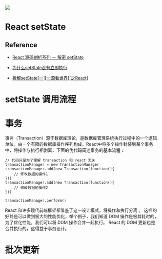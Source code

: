 

[![](https://parg.co/UbM)](https://parg.co/bWg)



# React setState


## Reference

- [React 源码剖析系列 － 解密 setState](https://zhuanlan.zhihu.com/p/20328570?refer=purerender) 



- [为什么setState没有立即执行](http://www.jianshu.com/p/2d50a413e74a) 

- [拆解setState[一][一源看世界][之React]](http://www.jianshu.com/p/47f24add2b5e) 


# setState 调用流程


# 事务


事务（Transaction）源于数据库理论，是数据库管理系统执行过程中的一个逻辑单位，由一个有限的数据库操作序列构成。React中将多个操作封装到某个事务中，将操作与执行相剥离，下面的伪代码简述事务的基本流程：
```
// 代码只是为了理解 transaction 和 react 无关
transactionManager = new TransactionManager
transactionManager.add(new Transaction(function(){
    // 修改数据的操作1
}))
transactionManager.add(new Transaction(function(){
    // 修改数据的操作2
}))

transactionManager.perform()
```
React 和许多现代前端框架都借鉴了这一设计模式，将操作和执行分离 。 这样的好处是可以做到极大的性能优化，举个例子，我们知道 DOM 操作是极其耗时的，为了优化性能，我们可以将 DOM 操作合并一起执行。 React 的 DOM 更新也是合并执行的，这得益于事务设计。



# 批次更新



